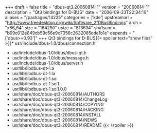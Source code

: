 +++
draft = false
title = "dbus-qt3 20060814-1"
version = "20060814-1"
description = "Qt3 bindings for D-BUS"
date = "2006-09-23T22:34:16"
aliases = "/packages/14225"
categories = ['kde']
upstreamurl = "http://www.freedesktop.org/wiki/Software_2fDBusBindings"
arch = "x86_64"
size = "164290"
usize = "813634"
sha1sum = "b99c012e849cb59c56e9c7356c2632085cde1b1e"
depends = "['dbus>=0.93']"
+++
Qt3 bindings for D-BUS{{< spoiler text="show files" >}}* usr/include/dbus-1.0/dbus/connection.h
* usr/include/dbus-1.0/dbus/dbus-qt.h
* usr/include/dbus-1.0/dbus/message.h
* usr/include/dbus-1.0/dbus/server.h
* usr/lib/libdbus-qt-1.a
* usr/lib/libdbus-qt-1.la
* usr/lib/libdbus-qt-1.so
* usr/lib/libdbus-qt-1.so.1
* usr/lib/libdbus-qt-1.so.1.0.0
* usr/share/doc/dbus-qt3-20060814/AUTHORS
* usr/share/doc/dbus-qt3-20060814/ChangeLog
* usr/share/doc/dbus-qt3-20060814/COPYING
* usr/share/doc/dbus-qt3-20060814/HACKING
* usr/share/doc/dbus-qt3-20060814/INSTALL
* usr/share/doc/dbus-qt3-20060814/NEWS
* usr/share/doc/dbus-qt3-20060814/README
{{< /spoiler >}}